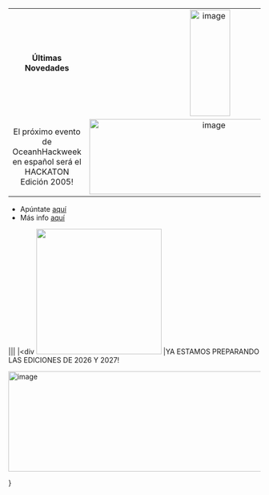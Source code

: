 |||
|:-:|:-:|
|**Últimas Novedades**|<img width="80" height="212" alt="image" src="https://github.com/user-attachments/assets/e48bdc1d-aa10-4730-a782-24d8524dd39d" /> |    
|El próximo evento de OceanhHackweek en español será el HACKATON Edición 2005!|<img width="482" height="150" alt="image" src="https://github.com/user-attachments/assets/dfe97489-4878-42ba-9daa-72aa1ddb28b2" />|
* Apúntate [aquí](https://intercoonecta.aecid.es/programaci%C3%B3n-de-actividades/hackaton-en-espa-ol-en-ciencia-marina-edici-n-2025)  
* Más info [aquí](https://github.com/Intercoonecta/Intercoonecta.github.io/blob/main/sitio/ohw2025.md)


|||
|<div 
  <img width="250" height="250" src="https://github.com/user-attachments/assets/e390cff3-064c-4307-987f-58c01b7c93d1"/>
  |YA ESTAMOS PREPARANDO LAS EDICIONES DE 2026 Y 2027!  


<img width="1440" height="200" alt="image" src="https://github.com/user-attachments/assets/6a92064a-9f89-4e5b-8ca7-9b2b1092fdae" />

}

